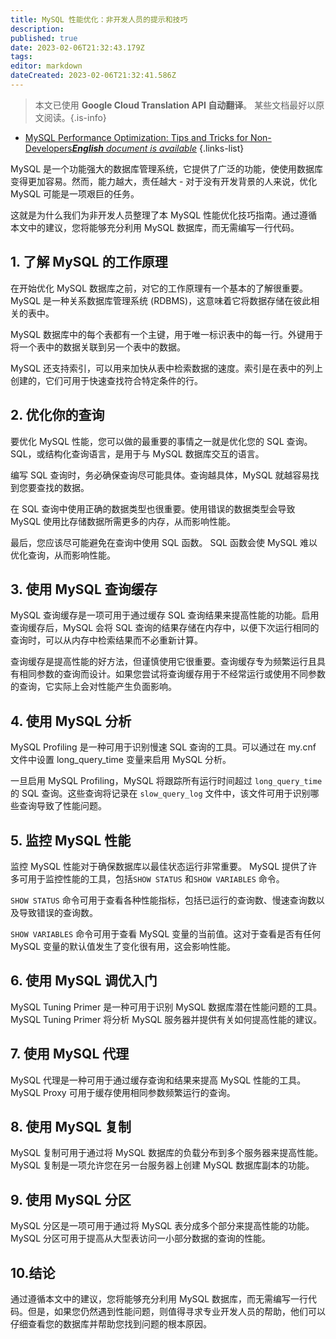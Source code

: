 ```yaml
---
title: MySQL 性能优化：非开发人员的提示和技巧
description: 
published: true
date: 2023-02-06T21:32:43.179Z
tags: 
editor: markdown
dateCreated: 2023-02-06T21:32:41.586Z
---
```


> 本文已使用 **Google Cloud Translation API 自动翻译**。
某些文档最好以原文阅读。{.is-info}



- [MySQL Performance Optimization: Tips and Tricks for Non-Developers***English** document is available*](/en/Knowledge-base/mysql-for-planner-marketers/Learning/mysql-performance-optimization-tips-and-tricks-for-non-developers)
{.links-list}


MySQL 是一个功能强大的数据库管理系统，它提供了广泛的功能，使使用数据库变得更加容易。然而，能力越大，责任越大 - 对于没有开发背景的人来说，优化 MySQL 可能是一项艰巨的任务。

这就是为什么我们为非开发人员整理了本 MySQL 性能优化技巧指南。通过遵循本文中的建议，您将能够充分利用 MySQL 数据库，而无需编写一行代码。

## 1. 了解 MySQL 的工作原理

在开始优化 MySQL 数据库之前，对它的工作原理有一个基本的了解很重要。 MySQL 是一种关系数据库管理系统 (RDBMS)，这意味着它将数据存储在彼此相关的表中。

MySQL 数据库中的每个表都有一个主键，用于唯一标识表中的每一行。外键用于将一个表中的数据关联到另一个表中的数据。

MySQL 还支持索引，可以用来加快从表中检索数据的速度。索引是在表中的列上创建的，它们可用于快速查找符合特定条件的行。

## 2. 优化你的查询

要优化 MySQL 性能，您可以做的最重要的事情之一就是优化您的 SQL 查询。 SQL，或结构化查询语言，是用于与 MySQL 数据库交互的语言。

编写 SQL 查询时，务必确保查询尽可能具体。查询越具体，MySQL 就越容易找到您要查找的数据。

在 SQL 查询中使用正确的数据类型也很重要。使用错误的数据类型会导致 MySQL 使用比存储数据所需更多的内存，从而影响性能。

最后，您应该尽可能避免在查询中使用 SQL 函数。 SQL 函数会使 MySQL 难以优化查询，从而影响性能。

## 3. 使用 MySQL 查询缓存

MySQL 查询缓存是一项可用于通过缓存 SQL 查询结果来提高性能的功能。启用查询缓存后，MySQL 会将 SQL 查询的结果存储在内存中，以便下次运行相同的查询时，可以从内存中检索结果而不必重新计算。

查询缓存是提高性能的好方法，但谨慎使用它很重要。查询缓存专为频繁运行且具有相同参数的查询而设计。如果您尝试将查询缓存用于不经常运行或使用不同参数的查询，它实际上会对性能产生负面影响。

## 4. 使用 MySQL 分析

MySQL Profiling 是一种可用于识别慢速 SQL 查询的工具。可以通过在 my.cnf 文件中设置 long_query_time 变量来启用 MySQL 分析。

一旦启用 MySQL Profiling，MySQL 将跟踪所有运行时间超过 ```long_query_time``` 的 SQL 查询。这些查询将记录在 ```slow_query_log``` 文件中，该文件可用于识别哪些查询导致了性能问题。

## 5. 监控 MySQL 性能

监控 MySQL 性能对于确保数据库以最佳状态运行非常重要。 MySQL 提供了许多可用于监控性能的工具，包括```SHOW STATUS``` 和```SHOW VARIABLES``` 命令。

```SHOW STATUS``` 命令可用于查看各种性能指标，包括已运行的查询数、慢速查询数以及导致错误的查询数。

```SHOW VARIABLES``` 命令可用于查看 MySQL 变量的当前值。这对于查看是否有任何 MySQL 变量的默认值发生了变化很有用，这会影响性能。

## 6. 使用 MySQL 调优入门

MySQL Tuning Primer 是一种可用于识别 MySQL 数据库潜在性能问题的工具。 MySQL Tuning Primer 将分析 MySQL 服务器并提供有关如何提高性能的建议。

## 7. 使用 MySQL 代理

MySQL 代理是一种可用于通过缓存查询和结果来提高 MySQL 性能的工具。 MySQL Proxy 可用于缓存使用相同参数频繁运行的查询。

## 8. 使用 MySQL 复制

MySQL 复制可用于通过将 MySQL 数据库的负载分布到多个服务器来提高性能。 MySQL 复制是一项允许您在另一台服务器上创建 MySQL 数据库副本的功能。

## 9. 使用 MySQL 分区

MySQL 分区是一项可用于通过将 MySQL 表分成多个部分来提高性能的功能。 MySQL 分区可用于提高从大型表访问一小部分数据的查询的性能。

## 10.结论

通过遵循本文中的建议，您将能够充分利用 MySQL 数据库，而无需编写一行代码。但是，如果您仍然遇到性能问题，则值得寻求专业开发人员的帮助，他们可以仔细查看您的数据库并帮助您找到问题的根本原因。